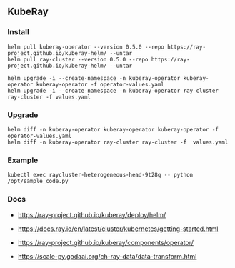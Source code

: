 ## KubeRay

### Install
```
helm pull kuberay-operator --version 0.5.0 --repo https://ray-project.github.io/kuberay-helm/ --untar
helm pull ray-cluster --version 0.5.0 --repo https://ray-project.github.io/kuberay-helm/ --untar
```

```
helm upgrade -i --create-namespace -n kuberay-operator kuberay-operator kuberay-operator -f operator-values.yaml
helm upgrade -i --create-namespace -n kuberay-operator ray-cluster ray-cluster -f values.yaml

```
### Upgrade
```
helm diff -n kuberay-operator kuberay-operator kuberay-operator -f  operator-values.yaml
helm diff -n kuberay-operator ray-cluster ray-cluster -f  values.yaml
```

### Example
```
kubectl exec raycluster-heterogeneous-head-9t28q -- python /opt/sample_code.py

```
### Docs
- https://ray-project.github.io/kuberay/deploy/helm/
- https://docs.ray.io/en/latest/cluster/kubernetes/getting-started.html
- https://ray-project.github.io/kuberay/components/operator/

- https://scale-py.godaai.org/ch-ray-data/data-transform.html

